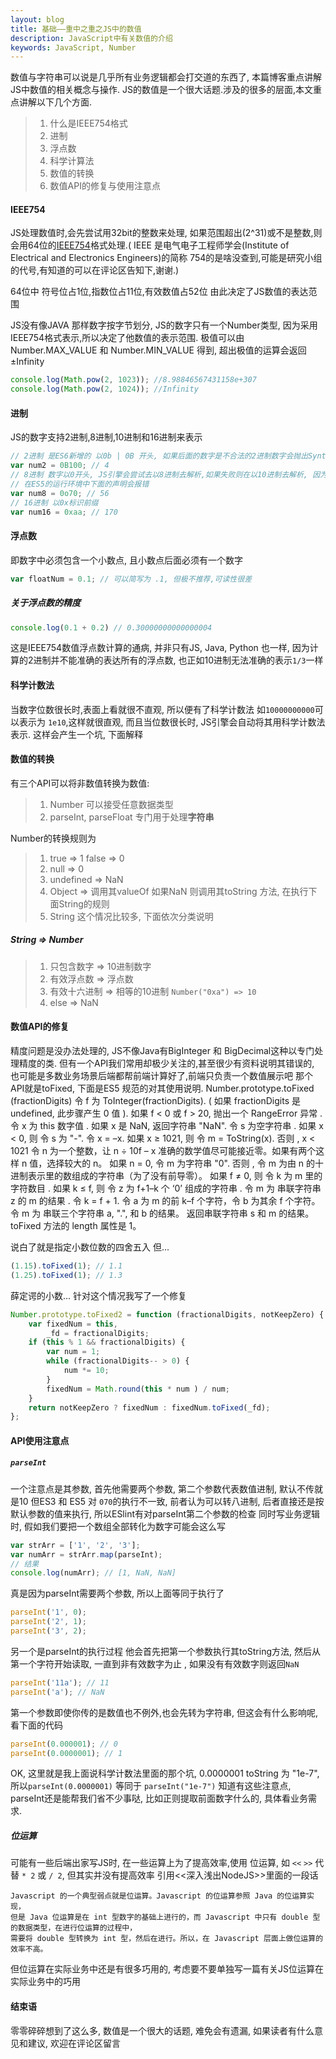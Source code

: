 ```yaml
---
layout: blog
title: 基础——重中之重之JS中的数值
description: JavaScript中有关数值的介绍
keywords: JavaScript, Number
---
```


数值与字符串可以说是几乎所有业务逻辑都会打交道的东西了, 本篇博客重点讲解JS中数值的相关概念与操作.
JS的数值是一个很大话题.涉及的很多的层面,本文重点讲解以下几个方面.

> 1. 什么是IEEE754格式
> 2. 进制
> 3. 浮点数
> 4. 科学计算法
> 6. 数值的转换
> 7. 数值API的修复与使用注意点

#### IEEE754
JS处理数值时,会先尝试用32bit的整数来处理, 如果范围超出(2^31)或不是整数,则会用64位的[IEEE754](http://baike.baidu.com/item/IEEE%20754/3869922)格式处理.(
IEEE 是电气电子工程师学会(Institute of Electrical and Electronics Engineers)的简称
754的是啥没查到,可能是研究小组的代号,有知道的可以在评论区告知下,谢谢.)

64位中 符号位占1位,指数位占11位,有效数值占52位
由此决定了JS数值的表达范围

JS没有像JAVA 那样数字按字节划分, JS的数字只有一个Number类型, 因为采用IEEE754格式表示,所以决定了他数值的表示范围.
极值可以由Number.MAX_VALUE 和 Number.MIN_VALUE 得到, 超出极值的运算会返回±Infinity

```js
console.log(Math.pow(2, 1023)); //8.98846567431158e+307
console.log(Math.pow(2, 1024)); //Infinity
```

#### 进制
JS的数字支持2进制,8进制,10进制和16进制来表示
```js
// 2进制 是ES6新增的 以0b | 0B 开头, 如果后面的数字是不合法的2进制数字会抛出SyntaxError
var num2 = 0B100; // 4
// 8进制 数字以0开头, JS引擎会尝试去以8进制去解析,如果失败则在以10进制去解析, 因为这样会存在歧义, 所以ES6新增了0o为8进制的标识前缀
// 在ES5的运行环境中下面的声明会报错
var num8 = 0o70; // 56
// 16进制 以0x标识前缀
var num16 = 0xaa; // 170
```

#### 浮点数

即数字中必须包含一个小数点, 且小数点后面必须有一个数字
```js
var floatNum = 0.1; // 可以简写为 .1, 但极不推荐,可读性很差
```

##### 关于浮点数的精度
```js
console.log(0.1 + 0.2) // 0.30000000000000004
```
这是IEEE754数值浮点数计算的通病, 并非只有JS, Java, Python 也一样, 因为计算的2进制并不能准确的表达所有的浮点数, 也正如10进制无法准确的表示`1/3`一样

#### 科学计数法

当数字位数很长时,表面上看就很不直观, 所以便有了科学计数法 如`10000000000`可以表示为 `1e10`,这样就很直观, 而且当位数很长时, JS引擎会自动将其用科学计数法表示.
这样会产生一个坑, 下面解释

#### 数值的转换
有三个API可以将非数值转换为数值: 
> 1. Number 可以接受任意数据类型
> 2. parseInt, parseFloat 专门用于处理**字符串**

Number的转换规则为
> 1. true => 1 false => 0
> 2. null => 0
> 3. undefined => NaN
> 4. Object => 调用其valueOf 如果NaN 则调用其toString 方法, 在执行下面String的规则
> 5. String 这个情况比较多, 下面依次分类说明


##### String => Number
> 1. 只包含数字 => 10进制数字
> 2. 有效浮点数 => 浮点数
> 3. 有效十六进制 => 相等的10进制  `Number("0xa") => 10`
> 4. else => NaN

#### 数值API的修复
精度问题是没办法处理的, JS不像Java有BigInteger 和 BigDecimal这种以专门处理精度的类.
但有一个API我们常用却极少关注的,甚至很少有资料说明其错误的, 也可能是多数业务场景后端都帮前端计算好了,前端只负责一个数值展示吧
那个API就是toFixed, 下面是ES5 规范的对其使用说明.
Number.prototype.toFixed (fractionDigits)
令 f 为 ToInteger(fractionDigits). ( 如果 fractionDigits 是 undefined, 此步骤产生 0 值 ).
如果 f < 0 或 f > 20, 抛出一个 RangeError 异常 .
令 x 为 this 数字值 .
如果 x 是 NaN, 返回字符串 "NaN".
令 s 为空字符串 .
如果 x < 0, 则
令 s 为 "-".
令 x = –x.
如果 x ≥ 1021, 则
令 m = ToString(x).
否则 , x < 1021
令 n 为一个整数，让 n ÷ 10f – x 准确的数学值尽可能接近零。如果有两个这样 n 值，选择较大的 n。
如果 n = 0, 令 m 为字符串 "0". 否则 , 令 m 为由 n 的十进制表示里的数组成的字符串（为了没有前导零）。
如果 f ≠ 0, 则
令 k 为 m 里的字符数目 .
如果 k ≤ f, 则
令 z 为 f+1–k 个 ‘0’ 组成的字符串 .
令 m 为 串联字符串 z 的 m 的结果 .
令 k = f + 1.
令 a 为 m 的前 k–f 个字符，令 b 为其余 f 个字符。
令 m 为 串联三个字符串 a, ".", 和 b 的结果。
返回串联字符串 s 和 m 的结果。
 toFixed 方法的 length 属性是 1。
 
说白了就是指定小数位数的四舍五入
但...
```js
(1.15).toFixed(1); // 1.1
(1.25).toFixed(1); // 1.3
```

薛定谔的小数...
针对这个情况我写了一个修复
```js
Number.prototype.toFixed2 = function (fractionalDigits, notKeepZero) {
    var fixedNum = this,
        _fd = fractionalDigits;
    if (this % 1 && fractionalDigits) {
        var num = 1;
        while (fractionalDigits-- > 0) {
            num *= 10;
        }
        fixedNum = Math.round(this * num ) / num;
    }
    return notKeepZero ? fixedNum : fixedNum.toFixed(_fd);
};
```
#### API使用注意点

#####  `parseInt`

一个注意点是其参数, 首先他需要两个参数, 第二个参数代表数值进制, 默认不传就是10
但ES3 和 ES5 对 `070`的执行不一致, 前者认为可以转八进制, 后者直接还是按默认参数的值来执行, 所以ESlint有对parseInt第二个参数的检查
同时写业务逻辑时, 假如我们要把一个数组全部转化为数字可能会这么写
```js
var strArr = ['1', '2', '3'];
var numArr = strArr.map(parseInt);
// 结果
console.log(numArr); // [1, NaN, NaN]
```
真是因为parseInt需要两个参数, 所以上面等同于执行了
```js
parseInt('1', 0);
parseInt('2', 1);
parseInt('3', 2);
```
另一个是parseInt的执行过程
他会首先把第一个参数执行其toString方法, 然后从第一个字符开始读取, 一直到非有效数字为止 , 如果没有有效数字则返回`NaN`
```js
parseInt('11a'); // 11
parseInt('a'); // NaN
```
第一个参数即使你传的是数值也不例外,也会先转为字符串, 但这会有什么影响呢, 看下面的代码
```js
parseInt(0.000001); // 0
parseInt(0.0000001); // 1
```
OK, 这里就是我上面说科学计数法里面的那个坑, 0.0000001 toString 为 "1e-7", 所以`parseInt(0.0000001)` 等同于 `parseInt("1e-7")`
知道有这些注意点, parseInt还是能帮我们省不少事哒, 比如正则提取前面数字什么的, 具体看业务需求.

##### 位运算
可能有一些后端出家写JS时, 在一些运算上为了提高效率,使用 位运算, 如 `<<` `>>` 代替 `* 2` 或 `/ 2`, 但其实并没有提高效率
引用<<深入浅出NodeJS>>里面的一段话
```
Javascript 的一个典型弱点就是位运算。Javascript 的位运算参照 Java 的位运算实现，
但是 Java 位运算是在 int 型数字的基础上进行的，而 Javascript 中只有 double 型的数据类型，在进行位运算的过程中，
需要将 double 型转换为 int 型，然后在进行。所以，在 Javascript 层面上做位运算的效率不高。
```

但位运算在实际业务中还是有很多巧用的, 考虑要不要单独写一篇有关JS位运算在实际业务中的巧用

#### 结束语
零零碎碎想到了这么多, 数值是一个很大的话题, 难免会有遗漏, 如果读者有什么意见和建议, 欢迎在评论区留言
